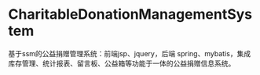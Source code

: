 # CharitableDonationManagementSystem
 基于ssm的公益捐赠管理系统：前端jsp、jquery，后端 spring、mybatis，集成库存管理、统计报表、留言板、公益箱等功能于一体的公益捐赠信息系统。

